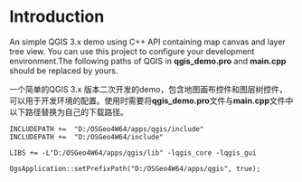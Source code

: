 # Introduction
An simple QGIS 3.x demo using C++ API containing map canvas and layer tree view. You can use this project to configure your development environment.The following paths of QGIS in **qgis_demo.pro** and **main.cpp** should be replaced by yours.


一个简单的QGIS 3.x 版本二次开发的demo，包含地图画布控件和图层树控件，可以用于开发环境的配置。使用时需要将**qgis_demo.pro**文件与**main.cpp**文件中以下路径替换为自己的下载路径。


```
INCLUDEPATH +=  "D:/OSGeo4W64/apps/qgis/include"
INCLUDEPATH +=  "D:/OSGeo4W64/include"

LIBS += -L"D:/OSGeo4W64/apps/qgis/lib" -lqgis_core -lqgis_gui
```


```
QgsApplication::setPrefixPath("D:/OSGeo4W64/apps/qgis", true);
```
